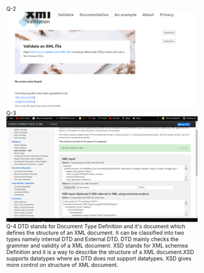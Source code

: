Q-2 ![image info](Assignment-1(1).png)
Q-3 ![image info](Assignment-1(2).png)
Q-4 DTD stands for Document Type Definition and it's document which defines the structure of an XML document. It can be classified into two types namely internal DTD and External DTD. DTD mainly checks the grammer and validity of a XML document. XSD stands for XML schemea Definition and it is a way to describe the structure of a XML document.XSD supports datatypes where as DTD does not support datatypes. XSD gives more control on structure of XML document.
